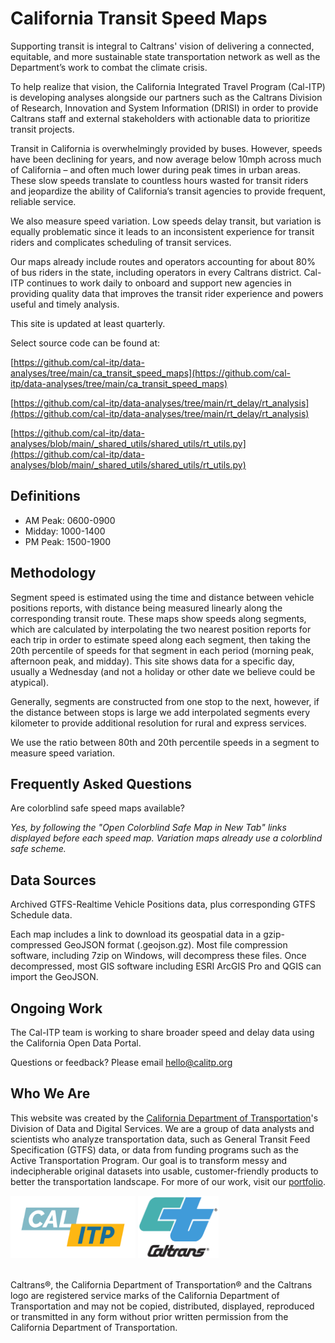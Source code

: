 # California Transit Speed Maps

Supporting transit is integral to Caltrans' vision of delivering a connected, equitable, and more sustainable state transportation network as well as the Department’s work to combat the climate crisis.

To help realize that vision, the California Integrated Travel Program (Cal-ITP) is developing analyses alongside our partners such as the Caltrans Division of Research, Innovation and System Information (DRISI) in order to provide Caltrans staff and external stakeholders with actionable data to prioritize transit projects.

Transit in California is overwhelmingly provided by buses. However, speeds have been declining for years, and now average below 10mph across much of California – and often much lower during peak times in urban areas. These slow speeds translate to countless hours wasted for transit riders and jeopardize the ability of California’s transit agencies to provide frequent, reliable service.

We also measure speed variation. Low speeds delay transit, but variation is equally problematic since it leads to an inconsistent experience for transit riders and complicates scheduling of transit services.

Our maps already include routes and operators accounting for about 80% of bus riders in the state, including operators in every Caltrans district. Cal-ITP continues to work daily to onboard and support new agencies in providing quality data that improves the transit rider experience and powers useful and timely analysis.

This site is updated at least quarterly.

Select source code can be found at:

[https://github.com/cal-itp/data-analyses/tree/main/ca_transit_speed_maps](https://github.com/cal-itp/data-analyses/tree/main/ca_transit_speed_maps)

[https://github.com/cal-itp/data-analyses/tree/main/rt_delay/rt_analysis](https://github.com/cal-itp/data-analyses/tree/main/rt_delay/rt_analysis)

[https://github.com/cal-itp/data-analyses/blob/main/_shared_utils/shared_utils/rt_utils.py](https://github.com/cal-itp/data-analyses/blob/main/_shared_utils/shared_utils/rt_utils.py)


## Definitions

* AM Peak: 0600-0900
* Midday: 1000-1400
* PM Peak: 1500-1900

## Methodology

Segment speed is estimated using the time and distance between vehicle positions reports, with distance being measured linearly along the corresponding transit route. These maps show speeds along segments, which are calculated by interpolating the two nearest position reports for each trip in order to estimate speed along each segment, then taking the 20th percentile of speeds for that segment in each period (morning peak, afternoon peak, and midday). This site shows data for a specific day, usually a Wednesday (and not a holiday or other date we believe could be atypical).

Generally, segments are constructed from one stop to the next, however, if the distance between stops is large we add interpolated segments every kilometer to provide additional resolution for rural and express services.

We use the ratio between 80th and 20th percentile speeds in a segment to measure speed variation.

## Frequently Asked Questions

Are colorblind safe speed maps available?

_Yes, by following the "Open Colorblind Safe Map in New Tab" links displayed before each speed map. Variation maps already use a colorblind safe scheme._
    
## Data Sources
Archived GTFS-Realtime Vehicle Positions data, plus corresponding GTFS Schedule data.

Each map includes a link to download its geospatial data in a gzip-compressed GeoJSON format (.geojson.gz). Most file compression software, including 7zip on Windows, will decompress these files. Once decompressed, most GIS software including ESRI ArcGIS Pro and QGIS can import the GeoJSON.

## Ongoing Work

The Cal-ITP team is working to share broader speed and delay data using the California Open Data Portal.

Questions or feedback? Please email hello@calitp.org

## Who We Are

This website was created by the [California Department of Transportation](https://dot.ca.gov/)'s Division of Data and Digital Services. We are a group of data analysts and scientists who analyze transportation data, such as General Transit Feed Specification (GTFS) data, or data from funding programs such as the Active Transportation Program. Our goal is to transform messy and indecipherable original datasets into usable, customer-friendly products to better the transportation landscape. For more of our work, visit our [portfolio](https://analysis.calitp.org/).

<img src="https://raw.githubusercontent.com/cal-itp/data-analyses/main/portfolio/Calitp_logo_MAIN.png" alt="Alt text" width="200" height="100"> <img src="https://raw.githubusercontent.com/cal-itp/data-analyses/main/portfolio/CT_logo_Wht_outline.gif" alt="Alt text" width="129" height="100">

<br>Caltrans®, the California Department of Transportation® and the Caltrans logo are registered service marks of the California Department of Transportation and may not be copied, distributed, displayed, reproduced or transmitted in any form without prior written permission from the California Department of Transportation.
